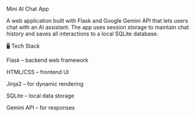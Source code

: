 Mini AI Chat App

A web application built with Flask and Google Gemini API that lets users chat with an AI assistant. The app uses session storage to maintain chat history and saves all interactions to a local SQLite database.

🖥️ Tech Stack

Flask – backend web framework

HTML/CSS – frontend UI

Jinja2 – for dynamic rendering

SQLite – local data storage

Gemini API – for responses

